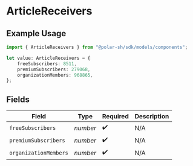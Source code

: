 # ArticleReceivers

## Example Usage

```typescript
import { ArticleReceivers } from "@polar-sh/sdk/models/components";

let value: ArticleReceivers = {
    freeSubscribers: 8511,
    premiumSubscribers: 279068,
    organizationMembers: 968865,
};
```

## Fields

| Field                 | Type                  | Required              | Description           |
| --------------------- | --------------------- | --------------------- | --------------------- |
| `freeSubscribers`     | *number*              | :heavy_check_mark:    | N/A                   |
| `premiumSubscribers`  | *number*              | :heavy_check_mark:    | N/A                   |
| `organizationMembers` | *number*              | :heavy_check_mark:    | N/A                   |